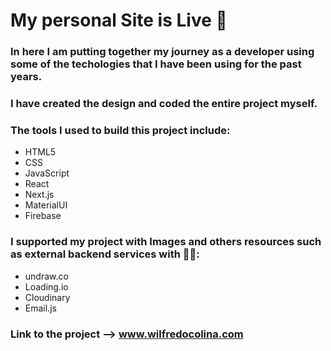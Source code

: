 # My personal Site is Live 🤩

### In here I am putting together my journey as a developer using some of the techologies that I have been using for the past years.

### I have created the design and coded the entire project myself.

### The tools I used to build this project include:

- HTML5
- CSS
- JavaScript
- React
- Next.js
- MaterialUI
- Firebase

### I supported my project with Images and others resources such as external backend services with 👨‍💻:

- undraw.co
- Loading.io
- Cloudinary
- Email.js

### Link to the project --> www.wilfredocolina.com
